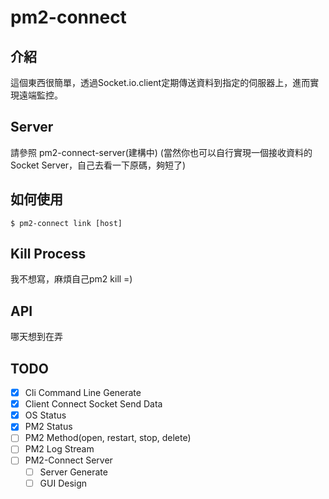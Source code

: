 # pm2-connect

## 介紹

這個東西很簡單，透過Socket.io.client定期傳送資料到指定的伺服器上，進而實現遠端監控。

## Server

請參照 pm2-connect-server(建構中) (當然你也可以自行實現一個接收資料的Socket Server，自己去看一下原碼，夠短了)

## 如何使用

```
$ pm2-connect link [host]
```

## Kill Process

我不想寫，麻煩自己pm2 kill =)

## API

哪天想到在弄

## TODO
- [X] Cli Command Line Generate
- [X] Client Connect Socket Send Data
- [X] OS Status
- [X] PM2 Status
- [ ] PM2 Method(open, restart, stop, delete)
- [ ] PM2 Log Stream
- [ ] PM2-Connect Server
  - [ ] Server Generate
  - [ ] GUI Design
